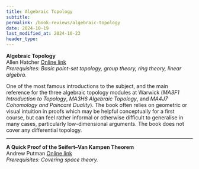 ```yaml
---
title: Algebraic Topology
subtitle: 
permalink: /book-reviews/algebraic-topology
date: 2024-10-19
last_modified_at: 2024-10-23
header_type:
---
```


<style>
br {
   display: block;
   margin: 5px 0;
}
</style>


<p class="line-height: 10%">
    <strong>Algebraic Topology</strong>
    <br/>
    <span class="text-muted">Allen Hatcher</span>
    <a href="https://pi.math.cornell.edu/~hatcher/AT/ATpage.html">Online link</a>
    <br/>
    <span class="text-muted"><i>Prerequisites: Basic point-set topology, group theory, ring theory, linear algebra.</i></span>
</p>

One of the most famous introductions to the subject, and the main reference for the three algebraic topology modules at Warwick (*MA3F1 Introduction to Topology*, *MA3H6 Algebraic Topology*, and *MA4J7 Cohomology and Poincaré Duality*). The book often relies on geometric or visual intuition in proofs which may be helpful conceptually for a first course, but can feel rather informal or otherwise difficult to generalise in many cases, particularly low-dimensional arguments. The book does not cover any differential topology.

---

<p class="line-height: 10%">
    <strong>A Quick Proof of the Seifert–Van Kampen Theorem</strong>
    <br/>
    <span class="text-muted">Andrew Putman</span>
    <a href="https://www3.nd.edu/~andyp/notes/SeifertVanKampen.pdf">Online link</a>
    <br/>
    <span class="text-muted"><i>Prerequisites: Covering space theory.</i></span>
</p>

